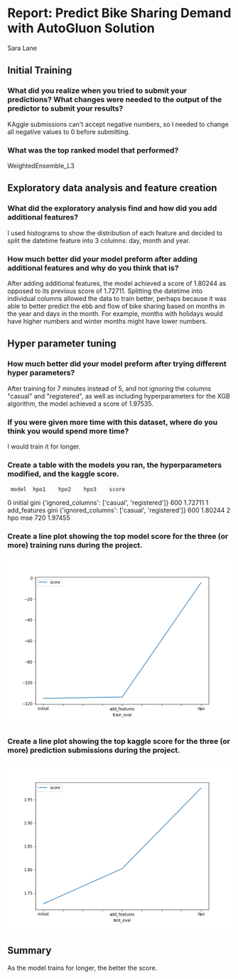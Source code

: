 # Report: Predict Bike Sharing Demand with AutoGluon Solution
Sara Lane

## Initial Training
### What did you realize when you tried to submit your predictions? What changes were needed to the output of the predictor to submit your results?
KAggle submissions can't accept negative numbers, so I needed to change all negative values to 0 before submitting.

### What was the top ranked model that performed?
WeightedEnsemble_L3 

## Exploratory data analysis and feature creation
### What did the exploratory analysis find and how did you add additional features?
I used histograms to show the distribution of each feature and decided to split the datetime feature into 3 columns: day, month and year.

### How much better did your model preform after adding additional features and why do you think that is?
After adding additional features, the model achieved a score of 1.80244 as opposed to its previous score of 1.72711. Splitting the datetime into individual columns allowed the data to train better, perhaps because it was able to better predict the ebb and flow of bike sharing based on months in the year and days in the month. For example, months with holidays would have higher numbers and winter months might have lower numbers. 

## Hyper parameter tuning
### How much better did your model preform after trying different hyper parameters?
After training for 7 minutes instead of 5, and not ignoring the columns "casual" and "registered", as well as including hyperparameters for the XGB algorithm, the model achieved a score of 1.97535.

### If you were given more time with this dataset, where do you think you would spend more time?
I would train it for longer.

### Create a table with the models you ran, the hyperparameters modified, and the kaggle score.

     model	hpo1	hpo2	hpo3	score
0	initial	gini	{'ignored_columns': ['casual', 'registered']}	600	1.72711
1	add_features	gini	{'ignored_columns': ['casual', 'registered']}	600	1.80244
2	hpo	mse		720	1.97455

### Create a line plot showing the top model score for the three (or more) training runs during the project.


![model_train_score.png](img/model_train_score.png)

### Create a line plot showing the top kaggle score for the three (or more) prediction submissions during the project.


![model_test_score.png](img/model_test_score.png)

## Summary
As the model trains for longer, the better the score.
